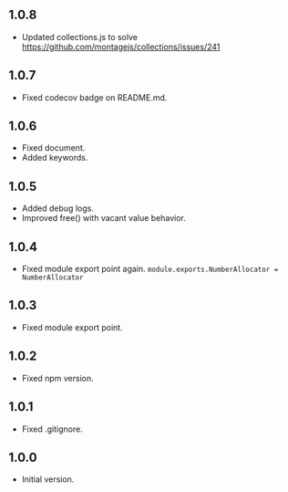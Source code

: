 ## 1.0.8
- Updated collections.js to solve https://github.com/montagejs/collections/issues/241

## 1.0.7
- Fixed codecov badge on README.md.

## 1.0.6
- Fixed document.
- Added keywords.

## 1.0.5
- Added debug logs.
- Improved free() with vacant value behavior.

## 1.0.4
- Fixed module export point again. `module.exports.NumberAllocator = NumberAllocator`

## 1.0.3
- Fixed module export point.

## 1.0.2
- Fixed npm version.

## 1.0.1
- Fixed .gitignore.

## 1.0.0
- Initial version.
